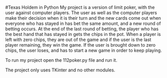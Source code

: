 #Texas Holdem in Python
My project is a version of limit poker, with the user against computer players.
The user as well as the computer players make their decision when it is their
turn and the new cards come out when everyone who has stayed in has bet the
same amount, and a new round of betting occurs. At the end of the last round 
of betting, the player who has the best hand that has stayed in gets the chips
in the pot. When a player is left with zero chips, they are out of the game
and if the user is the last player remaining, they win the game. If the user
is brought down to zero chips, the user loses, and has to start a new game in 
order to keep playing. 

To run my project open the 112poker.py file and run it.

The project only uses TKinter and no other modules.
